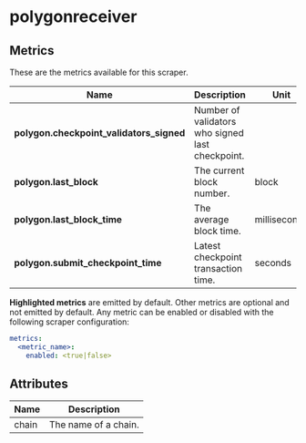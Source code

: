 [comment]: <> (Code generated by mdatagen. DO NOT EDIT.)

# polygonreceiver

## Metrics

These are the metrics available for this scraper.

| Name | Description | Unit | Type | Attributes |
| ---- | ----------- | ---- | ---- | ---------- |
| **polygon.checkpoint_validators_signed** | Number of validators who signed last checkpoint. |  | Gauge(Int) | <ul> <li>chain</li> </ul> |
| **polygon.last_block** | The current block number. | block | Sum(Int) | <ul> <li>chain</li> </ul> |
| **polygon.last_block_time** | The average block time. | milliseconds | Gauge(Int) | <ul> <li>chain</li> </ul> |
| **polygon.submit_checkpoint_time** | Latest checkpoint transaction time. | seconds | Gauge(Double) | <ul> <li>chain</li> </ul> |

**Highlighted metrics** are emitted by default. Other metrics are optional and not emitted by default.
Any metric can be enabled or disabled with the following scraper configuration:

```yaml
metrics:
  <metric_name>:
    enabled: <true|false>
```

## Attributes

| Name | Description |
| ---- | ----------- |
| chain | The name of a chain. |
